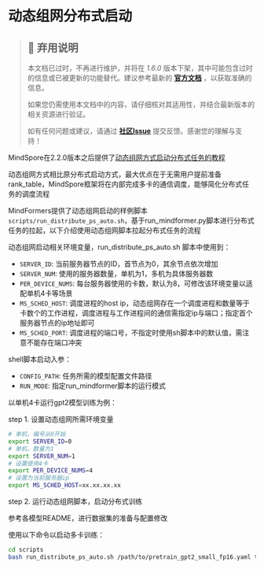 # 动态组网分布式启动

> ## 🚨 弃用说明
>
> 本文档已过时，不再进行维护，并将在 *1.6.0* 版本下架，其中可能包含过时的信息或已被更新的功能替代。建议参考最新的 **[官方文档](https://www.mindspore.cn/mindformers/docs/zh-CN/r1.5.0/index.html)** ，以获取准确的信息。
>
> 如果您仍需使用本文档中的内容，请仔细核对其适用性，并结合最新版本的相关资源进行验证。
>
> 如有任何问题或建议，请通过 **[社区Issue](https://gitee.com/mindspore/mindformers/issues/new)** 提交反馈。感谢您的理解与支持！

MindSpore在2.2.0版本之后提供了[动态组网方式启动分布式任务的教程](https://www.mindspore.cn/tutorials/experts/zh-CN/r2.2/parallel/dynamic_cluster.html)

动态组网方式相比原分布式启动方式，最大优点在于无需用户提前准备rank_table，MindSpore框架将在内部完成多卡的通信调度，能够简化分布式任务的调度流程

MindFormers提供了动态组网启动的样例脚本 `scripts/run_distribute_ps_auto.sh`，基于run_mindformer.py脚本进行分布式任务的拉起，以下介绍使用动态组网脚本拉起分布式任务的流程

动态组网启动相关环境变量，run_distribute_ps_auto.sh 脚本中使用到：

- `SERVER_ID`: 当前服务器节点的ID，首节点为0，其余节点依次增加
- `SERVER_NUM`: 使用的服务器数量，单机为1，多机为具体服务器数
- `PER_DEVICE_NUMS`: 每台服务器使用的卡数，默认为8，可修改该环境变量以适配单机4卡等场景
- `MS_SCHED_HOST`: 调度进程的host ip，动态组网存在一个调度进程和数量等于卡数个的工作进程，调度进程与工作进程间的通信需指定ip与端口；指定首个服务器节点的ip地址即可
- `MS_SCHED_PORT`: 调度进程的端口号，不指定时使用sh脚本中的默认值，需注意不能存在端口冲突

shell脚本启动入参：

- `CONFIG_PATH`: 任务所需的模型配置文件路径
- `RUN_MODE`: 指定run_mindformer脚本的运行模式

以单机4卡运行gpt2模型训练为例：

step 1. 设置动态组网所需环境变量

```bash
# 单机，编号从0开始
export SERVER_ID=0
# 单机，数量为1
export SERVER_NUM=1
# 设置使用4卡
export PER_DEVICE_NUMS=4
# 设置为当前服务器ip
export MS_SCHED_HOST=xx.xx.xx.xx
```

step 2. 运行动态组网脚本，启动分布式训练

参考各模型README，进行数据集的准备与配置修改

使用以下命令以启动多卡训练：

```bash
cd scripts
bash run_distribute_ps_auto.sh /path/to/pretrain_gpt2_small_fp16.yaml train
```
